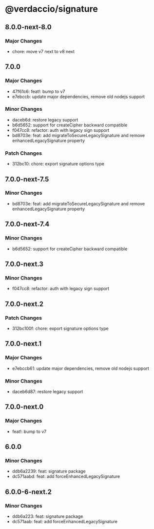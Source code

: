 # @verdaccio/signature

## 8.0.0-next-8.0

### Major Changes

- chore: move v7 next to v8 next

## 7.0.0

### Major Changes

- 47f61c6: feat!: bump to v7
- e7ebccb: update major dependencies, remove old nodejs support

### Minor Changes

- daceb6d: restore legacy support
- b6d5652: support for createCipher backward compatible
- f047cc8: refactor: auth with legacy sign support
- bd8703e: feat: add migrateToSecureLegacySignature and remove enhancedLegacySignature property

### Patch Changes

- 312bc10: chore: export signature options type

## 7.0.0-next-7.5

### Minor Changes

- bd8703e: feat: add migrateToSecureLegacySignature and remove enhancedLegacySignature property

## 7.0.0-next-7.4

### Minor Changes

- b6d5652: support for createCipher backward compatible

## 7.0.0-next.3

### Minor Changes

- f047cc8: refactor: auth with legacy sign support

## 7.0.0-next.2

### Patch Changes

- 312bc100f: chore: export signature options type

## 7.0.0-next.1

### Major Changes

- e7ebccb61: update major dependencies, remove old nodejs support

### Minor Changes

- daceb6d87: restore legacy support

## 7.0.0-next.0

### Major Changes

- feat!: bump to v7

## 6.0.0

### Minor Changes

- ddb6a2239: feat: signature package
- dc571aabd: feat: add forceEnhancedLegacySignature

## 6.0.0-6-next.2

### Minor Changes

- ddb6a223: feat: signature package
- dc571aab: feat: add forceEnhancedLegacySignature
